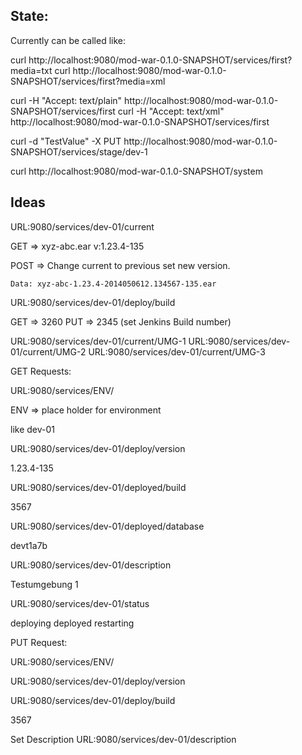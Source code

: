 State:
-----

Currently can be called like:

curl http://localhost:9080/mod-war-0.1.0-SNAPSHOT/services/first?media=txt
curl http://localhost:9080/mod-war-0.1.0-SNAPSHOT/services/first?media=xml

curl -H "Accept: text/plain" http://localhost:9080/mod-war-0.1.0-SNAPSHOT/services/first
curl -H "Accept: text/xml" http://localhost:9080/mod-war-0.1.0-SNAPSHOT/services/first

curl -d "TestValue" -X PUT http://localhost:9080/mod-war-0.1.0-SNAPSHOT/services/stage/dev-1

curl http://localhost:9080/mod-war-0.1.0-SNAPSHOT/system

Ideas
-----

 URL:9080/services/dev-01/current
 
 GET => xyz-abc.ear v:1.23.4-135

 POST =>
    Change current to previous 
    set new version.
    
    Data: xyz-abc-1.23.4-2014050612.134567-135.ear
 
 URL:9080/services/dev-01/deploy/build

 GET => 3260
 PUT => 2345 (set Jenkins Build number)


 URL:9080/services/dev-01/current/UMG-1
 URL:9080/services/dev-01/current/UMG-2
 URL:9080/services/dev-01/current/UMG-3
 


GET Requests:

 URL:9080/services/ENV/

 ENV => place holder for environment

   like dev-01
 
 URL:9080/services/dev-01/deploy/version

 1.23.4-135
 
 URL:9080/services/dev-01/deployed/build

 3567
 
 URL:9080/services/dev-01/deployed/database

 devt1a7b


 URL:9080/services/dev-01/description

 Testumgebung 1


 URL:9080/services/dev-01/status

 deploying
 deployed
 restarting


PUT Request:

 URL:9080/services/ENV/

 URL:9080/services/dev-01/deploy/version

 URL:9080/services/dev-01/deploy/build

 3567


 Set Description 
 URL:9080/services/dev-01/description

